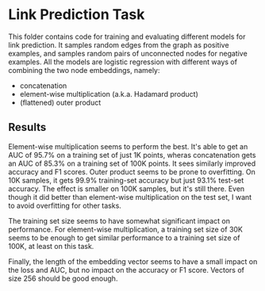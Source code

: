 # Link Prediction Task

This folder contains code for training and evaluating different models for link
prediction. It samples random edges from the graph as positive examples, and
samples random pairs of unconnected nodes for negative examples. All the models
are logistic regression with different ways of combining the two node
embeddings, namely:
 * concatenation
 * element-wise multiplication (a.k.a. Hadamard product)
 * (flattened) outer product

## Results

Element-wise multiplication seems to perform the best. It's able to get an AUC
of 95.7% on a training set of just 1K points, wheras concatenation gets an AUC
of 85.3% on a training set of 100K points. It sees similarly improved accuracy
and F1 scores. Outer product seems to be prone to overfitting. On 10K samples,
it gets 99.9% training-set accuracy but just 93.1% test-set accuracy. The effect
is smaller on 100K samples, but it's still there. Even though it did better than
element-wise multiplication on the test set, I want to avoid overfitting for
other tasks.

The training set size seems to have somewhat significant impact on performance.
For element-wise multiplication, a training set size of 30K seems to be enough
to get similar performance to a training set size of 100K, at least on this
task.

Finally, the length of the embedding vector seems to have a small impact on the
loss and AUC, but no impact on the accuracy or F1 score. Vectors of size 256
should be good enough.
